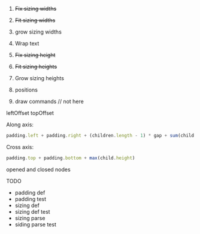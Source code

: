 1. ~~Fix sizing widths~~
2. ~~Fit sizing widths~~
3. grow sizing widths
4. Wrap text
5. ~~Fix sizing height~~
6. ~~Fit sizing heights~~
7. Grow sizing heights
8. positions


9. draw commands // not here

leftOffset
topOffset

Along axis:

```js
padding.left + padding.right + (children.length - 1) * gap + sum(child.width)
```

Cross axis:

```js
padding.top + padding.bottom + max(child.height)
```

opened and closed nodes


TODO
- padding def
- padding test
- sizing def
- sizing def test
- sizing parse
- siding parse test


